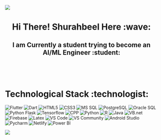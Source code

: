 <img src = "https://github.com/justuravgcoder/PowerBI-Dashboard/assets/108054504/09871569-eb0e-4cfb-8eca-a12e00743c85">
<center><h1>Hi There! Shurahbeel Here :wave:</h1></center>
<center><h2>I am Currently a student trying to become an AI/ML Engineer :student:</h2></center>
<br>
<br>
<br>
<h1>Technological Stack :technologist:</h1>
<p>
<img src = "https://img.shields.io/badge/Flutter-%2302569B.svg?style=for-the-badge&logo=Flutter&logoColor=white" alt = "Flutter">
<img src = "https://img.shields.io/badge/css3-%231572B6.svg?style=for-the-badge&logo=css3&logoColor=white" alt=  "Dart">
<img src = "https://img.shields.io/badge/html5-%23E34F26.svg?style=for-the-badge&logo=html5&logoColor=white" alt = "HTML5">
<img src = "https://img.shields.io/badge/css3-%231572B6.svg?style=for-the-badge&logo=css3&logoColor=white" alt=  "CSS3">
<img src = "https://img.shields.io/badge/Microsoft%20SQL%20Server-CC2927?style=for-the-badge&logo=microsoft%20sql%20server&logoColor=white" alt=  "MS SQL">
<img src = "https://img.shields.io/badge/postgres-%23316192.svg?style=for-the-badge&logo=postgresql&logoColor=white" alt=  "PostgreSQL">
<img src = "https://img.shields.io/badge/Oracle-F80000?style=for-the-badge&logo=oracle&logoColor=white" alt=  "Oracle SQL">
<img src = "https://img.shields.io/badge/flask-%23000.svg?style=for-the-badge&logo=flask&logoColor=white" alt=  "Python Flask">
<img src = "https://img.shields.io/badge/TensorFlow-%23FF6F00.svg?style=for-the-badge&logo=TensorFlow&logoColor=white" alt=  "Tensorflow">
<img src = "https://img.shields.io/badge/c++-%2300599C.svg?style=for-the-badge&logo=c%2B%2B&logoColor=white" alt=  "CPP">
<img src = "https://img.shields.io/badge/python-3670A0?style=for-the-badge&logo=python&logoColor=ffdd54" alt=  "Python">
<img src = "https://img.shields.io/badge/r-%23276DC3.svg?style=for-the-badge&logo=r&logoColor=white" alt=  "R">
<img src = "https://img.shields.io/badge/java-%23ED8B00.svg?style=for-the-badge&logo=openjdk&logoColor=white" alt=  "Java">
<img src = "https://img.shields.io/badge/.NET-5C2D91?style=for-the-badge&logo=.net&logoColor=white" alt=  "VB.net">
<img src = "https://img.shields.io/badge/Firebase-039BE5?style=for-the-badge&logo=Firebase&logoColor=white" alt=  "Firebase">
<img src = "https://img.shields.io/badge/latex-%23008080.svg?style=for-the-badge&logo=latex&logoColor=white" alt=  "Latex">
<img src = "https://img.shields.io/badge/Visual%20Studio-5C2D91.svg?style=for-the-badge&logo=visual-studio&logoColor=white" alt=  "VS Code">
<img src = "https://img.shields.io/badge/Visual%20Studio%20Code-0078d7.svg?style=for-the-badge&logo=visual-studio-code&logoColor=white" alt=  "VS Community">
<img src = "https://img.shields.io/badge/Android%20Studio-3DDC84.svg?style=for-the-badge&logo=android-studio&logoColor=white" alt=  "Android Studio">
<img src = "https://img.shields.io/badge/pycharm-143?style=for-the-badge&logo=pycharm&logoColor=black&color=black&labelColor=green" alt=  "Pycharm">
<img src = "https://img.shields.io/badge/netlify-%23000000.svg?style=for-the-badge&logo=netlify&logoColor=#00C7B7" alt=  "Netlify">
<img src = "https://img.shields.io/badge/power_bi-F2C811?style=for-the-badge&logo=powerbi&logoColor=black" alt=  "Power BI">
</p>
<img src = https://github-readme-stats.vercel.app/api?username=justuravgcoder">


<!---
justuravgcoder/justuravgcoder is a ✨ special ✨ repository because its `README.md` (this file) appears on your GitHub profile.
You can click the Preview link to take a look at your changes.
--->
